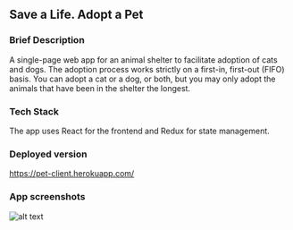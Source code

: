 ## Save a Life. Adopt a Pet

### Brief Description
A single-page web app for an animal shelter to facilitate adoption of cats and dogs. The adoption process works strictly on a first-in, first-out (FIFO) basis. You can adopt a cat or a dog, or both, but you may only adopt the animals that have been in the shelter the longest.

### Tech Stack
The app uses React for the frontend and Redux for state management.

### Deployed version
https://pet-client.herokuapp.com/

### App screenshots

![alt text][mainpage]

[mainpage]: https://s3.us-east-2.amazonaws.com/dans-misc/Screen+Shot+2018-09-07+at+16.01.13.png "Mainpage"
